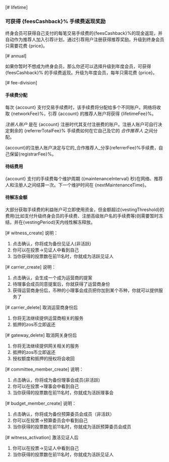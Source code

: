 [# lifetime]
### 可获得 {feesCashback}% 手续费返现奖励

终身会员可获得自己支付的每笔交易手续费的{feesCashback}%的现金返现，并自动作为推荐人加入引荐计划，通过引荐用户注册获得推荐奖励。升级到终身会员只需要花费 {price}。

[# annual]

如果你暂时不想成为终身会员，那么你还可以选择升级到年度会员，可获得 {feesCashback}% 的手续费返现。升级为年度会员，每年只需花费 {price}。

[# fee-division]
#### 手续费分配
每次 {account} 支付交易手续费时，该手续费将分配给多个不同账户。网络将收取 {networkFee}%，引荐 {account} 的推荐人账户将获得 {lifetimeFee}%。

_注册人账户_ 是在 {account} 注册时代其支付注册费的账户。注册人账户可自行决定剩余的 {referrerTotalFee}% 手续费如何在它自己及它的 _合作推荐人_ 之间分配。

{account}的注册人账户决定与它的_合作推荐人_分享{referrerFee}%手续费，自己保留{registrarFee}%。
                            
                            
#### 待结费用
{account} 支付的手续费每个维护周期 ({maintenanceInterval} 秒)在网络、推荐人和注册人之间结算一次。下一个维护时间在 {nextMaintenanceTime}。
                 
#### 待解冻金额

大部分获取手续费的利益账户可立即使用资金，但金额超过{vestingThreshold}的费用(比如支付升级终身会员的手续费、注册高级账户名的手续费等)则需要暂时冻结，并在{vestingPeriod}天内线性解冻释放。


[# witness_create]
说明：
1. 点击确认，你将成为备份见证人(非活跃)
2. 你可以在投票->见证人中看到自己
3. 当你获得的投票数在前11名时，你就成为活跃见证人


[# carrier_create]
说明：
1. 点击确认，会生成一个成为运营商的提案
2. 待理事会成员同意提案后，你就获得了运营商身份
3. 获得运营商身份后，币种的小理事会成员把你加到某个币种，你就可以提供服务了


[# carrier_delete]
取消运营商身份后
1. 你将无法继续提供运营商相关的服务
2. 抵押的zos币立即返还


[# gateway_delete]
取消网关身份后
1. 你将无法继续提供网关相关的服务
2. 抵押的zos币立即返还
3. 授权额度和抵押的授权将会收回


[# committee_member_create]
说明：
1. 点击确认，你将成为备份理事会成员(非活跃)
2. 你可以在投票->理事会中看到自己
3. 当你获得的投票数在前11名时，你就成为活跃理事会


[# budget_member_create]
说明：
1. 点击确认，你将成为备份预算委员会成员（非活跃）
2. 你可以在投票->预算委员会中看到自己
3. 当你获得的投票数在前11名时，你就成为活跃预算委员会成员

[# witness_activation]
激活见证人后
1. 你可以在投票->见证人中看到自己
2. 当你获得的投票数在前11名时，你就成为活跃见证人